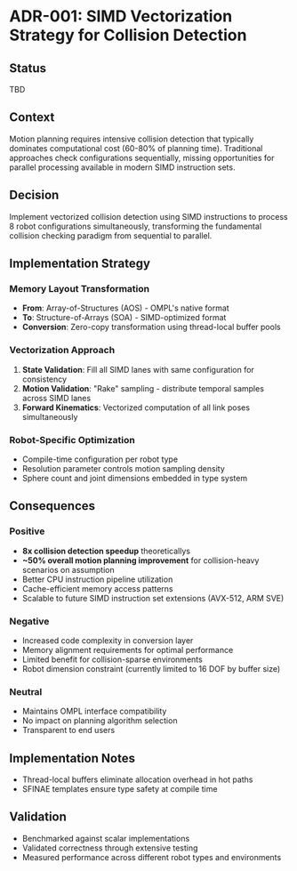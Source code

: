 # ADR-001: SIMD Vectorization Strategy for Collision Detection

## Status
TBD

## Context
Motion planning requires intensive collision detection that typically dominates computational cost (60-80% of planning time). Traditional approaches check configurations sequentially, missing opportunities for parallel processing available in modern SIMD instruction sets.

## Decision
Implement vectorized collision detection using SIMD instructions to process 8 robot configurations simultaneously, transforming the fundamental collision checking paradigm from sequential to parallel.

## Implementation Strategy

### Memory Layout Transformation
- **From**: Array-of-Structures (AOS) - OMPL's native format
- **To**: Structure-of-Arrays (SOA) - SIMD-optimized format
- **Conversion**: Zero-copy transformation using thread-local buffer pools

### Vectorization Approach
1. **State Validation**: Fill all SIMD lanes with same configuration for consistency
2. **Motion Validation**: "Rake" sampling - distribute temporal samples across SIMD lanes
3. **Forward Kinematics**: Vectorized computation of all link poses simultaneously

### Robot-Specific Optimization
- Compile-time configuration per robot type
- Resolution parameter controls motion sampling density
- Sphere count and joint dimensions embedded in type system

## Consequences

### Positive
- **8x collision detection speedup** theoreticallys
- **~50% overall motion planning improvement** for collision-heavy scenarios on assumption
- Better CPU instruction pipeline utilization
- Cache-efficient memory access patterns
- Scalable to future SIMD instruction set extensions (AVX-512, ARM SVE)

### Negative
- Increased code complexity in conversion layer
- Memory alignment requirements for optimal performance
- Limited benefit for collision-sparse environments
- Robot dimension constraint (currently limited to 16 DOF by buffer size)

### Neutral
- Maintains OMPL interface compatibility
- No impact on planning algorithm selection
- Transparent to end users

## Implementation Notes
- Thread-local buffers eliminate allocation overhead in hot paths
- SFINAE templates ensure type safety at compile time

## Validation
- Benchmarked against scalar implementations
- Validated correctness through extensive testing
- Measured performance across different robot types and environments
